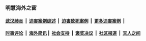 
### 明慧海外之窗

####  [武汉肺炎](indexes/365.md?t=04121401) &nbsp;|&nbsp;  [迫害案例综述](indexes/328.md?t=04121401) &nbsp;|&nbsp; [迫害致死案例](indexes/277.md?t=04121401)  &nbsp;|&nbsp; [更多迫害案例](indexes/81.md?t=04121401)  &nbsp;|&nbsp; 
####  [时事评论](indexes/19.md?t=04121401) &nbsp;|&nbsp; [海外简讯](indexes/245.md?t=04121401)&nbsp;|&nbsp;  [社会支持](indexes/140.md?t=04121401) &nbsp;|&nbsp; [褒奖决议](indexes/282.md?t=04121401) &nbsp;|&nbsp; [社区报道](indexes/91.md?t=04121401)  &nbsp;|&nbsp; [天人之间](indexes/78.md?t=04121401) 


